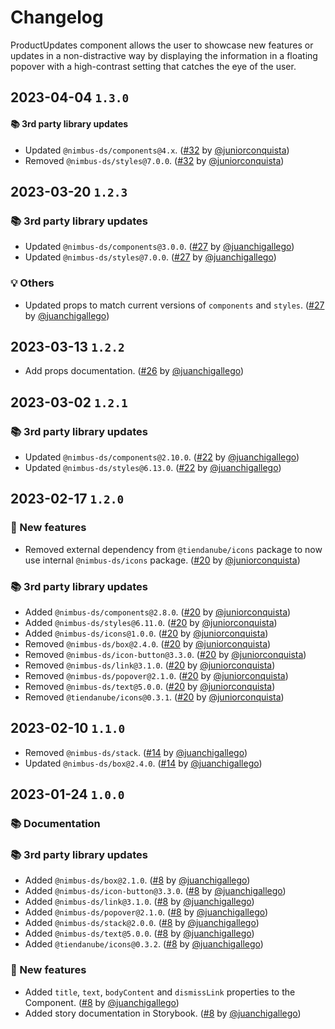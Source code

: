 # Changelog

ProductUpdates component allows the user to showcase new features or updates in a non-distractive way by displaying the information in a floating popover with a high-contrast setting that catches the eye of the user.

## 2023-04-04 `1.3.0`

#### 📚 3rd party library updates

- Updated `@nimbus-ds/components@4.x`. ([#32](https://github.com/TiendaNube/nimbus-patterns/pull/32) by [@juniorconquista](https://github.com/juniorconquista))
- Removed `@nimbus-ds/styles@7.0.0`. ([#32](https://github.com/TiendaNube/nimbus-patterns/pull/32) by [@juniorconquista](https://github.com/juniorconquista))

## 2023-03-20 `1.2.3`

### 📚 3rd party library updates

- Updated `@nimbus-ds/components@3.0.0`. ([#27](https://github.com/TiendaNube/nimbus-patterns/pull/27) by [@juanchigallego](https://github.com/juanchigallego))
- Updated `@nimbus-ds/styles@7.0.0`. ([#27](https://github.com/TiendaNube/nimbus-patterns/pull/27) by [@juanchigallego](https://github.com/juanchigallego))

### 💡 Others

- Updated props to match current versions of `components` and `styles`. ([#27](https://github.com/TiendaNube/nimbus-patterns/pull/27) by [@juanchigallego](https://github.com/juanchigallego))

## 2023-03-13 `1.2.2`

- Add props documentation. ([#26](https://github.com/TiendaNube/nimbus-patterns/pull/26) by [@juanchigallego](https://github.com/juanchigallego))

## 2023-03-02 `1.2.1`

### 📚 3rd party library updates

- Updated `@nimbus-ds/components@2.10.0`. ([#22](https://github.com/TiendaNube/nimbus-patterns/pull/22) by [@juanchigallego](https://github.com/juanchigallego))
- Updated `@nimbus-ds/styles@6.13.0`. ([#22](https://github.com/TiendaNube/nimbus-patterns/pull/22) by [@juanchigallego](https://github.com/juanchigallego))

## 2023-02-17 `1.2.0`

### 🎉 New features

- Removed external dependency from `@tiendanube/icons` package to now use internal `@nimbus-ds/icons` package. ([#20](https://github.com/TiendaNube/nimbus-patterns/pull/20) by [@juniorconquista](https://github.com/juniorconquista))

### 📚 3rd party library updates

- Added `@nimbus-ds/components@2.8.0`. ([#20](https://github.com/TiendaNube/nimbus-patterns/pull/20) by [@juniorconquista](https://github.com/juniorconquista))
- Added `@nimbus-ds/styles@6.11.0`. ([#20](https://github.com/TiendaNube/nimbus-patterns/pull/20) by [@juniorconquista](https://github.com/juniorconquista))
- Added `@nimbus-ds/icons@1.0.0`. ([#20](https://github.com/TiendaNube/nimbus-patterns/pull/20) by [@juniorconquista](https://github.com/juniorconquista))
- Removed `@nimbus-ds/box@2.4.0`. ([#20](https://github.com/TiendaNube/nimbus-patterns/pull/20) by [@juniorconquista](https://github.com/juniorconquista))
- Removed `@nimbus-ds/icon-button@3.3.0`. ([#20](https://github.com/TiendaNube/nimbus-patterns/pull/20) by [@juniorconquista](https://github.com/juniorconquista))
- Removed `@nimbus-ds/link@3.1.0`. ([#20](https://github.com/TiendaNube/nimbus-patterns/pull/20) by [@juniorconquista](https://github.com/juniorconquista))
- Removed `@nimbus-ds/popover@2.1.0`. ([#20](https://github.com/TiendaNube/nimbus-patterns/pull/20) by [@juniorconquista](https://github.com/juniorconquista))
- Removed `@nimbus-ds/text@5.0.0`. ([#20](https://github.com/TiendaNube/nimbus-patterns/pull/20) by [@juniorconquista](https://github.com/juniorconquista))
- Removed `@tiendanube/icons@0.3.1`. ([#20](https://github.com/TiendaNube/nimbus-patterns/pull/20) by [@juniorconquista](https://github.com/juniorconquista))

## 2023-02-10 `1.1.0`

- Removed `@nimbus-ds/stack`. ([#14](https://github.com/TiendaNube/nimbus-patterns/pull/14) by [@juanchigallego](https://github.com/juanchigallego))
- Updated `@nimbus-ds/box@2.4.0`. ([#14](https://github.com/TiendaNube/nimbus-patterns/pull/14) by [@juanchigallego](https://github.com/juanchigallego))

## 2023-01-24 `1.0.0`

### 📚 Documentation

### 📚 3rd party library updates

- Added `@nimbus-ds/box@2.1.0`. ([#8](https://github.com/TiendaNube/nimbus-patterns/pull/8) by [@juanchigallego](https://github.com/juanchigallego))
- Added `@nimbus-ds/icon-button@3.3.0`. ([#8](https://github.com/TiendaNube/nimbus-patterns/pull/8) by [@juanchigallego](https://github.com/juanchigallego))
- Added `@nimbus-ds/link@3.1.0`. ([#8](https://github.com/TiendaNube/nimbus-patterns/pull/8) by [@juanchigallego](https://github.com/juanchigallego))
- Added `@nimbus-ds/popover@2.1.0`. ([#8](https://github.com/TiendaNube/nimbus-patterns/pull/8) by [@juanchigallego](https://github.com/juanchigallego))
- Added `@nimbus-ds/stack@2.0.0`. ([#8](https://github.com/TiendaNube/nimbus-patterns/pull/8) by [@juanchigallego](https://github.com/juanchigallego))
- Added `@nimbus-ds/text@5.0.0`. ([#8](https://github.com/TiendaNube/nimbus-patterns/pull/8) by [@juanchigallego](https://github.com/juanchigallego))
- Added `@tiendanube/icons@0.3.2`. ([#8](https://github.com/TiendaNube/nimbus-patterns/pull/8) by [@juanchigallego](https://github.com/juanchigallego))

### 🎉 New features

- Added `title`, `text`, `bodyContent` and `dismissLink` properties to the Component. ([#8](https://github.com/TiendaNube/nimbus-patterns/pull/8) by [@juanchigallego](https://github.com/juanchigallego))
- Added story documentation in Storybook. ([#8](https://github.com/TiendaNube/nimbus-patterns/pull/8) by [@juanchigallego](https://github.com/juanchigallego))
